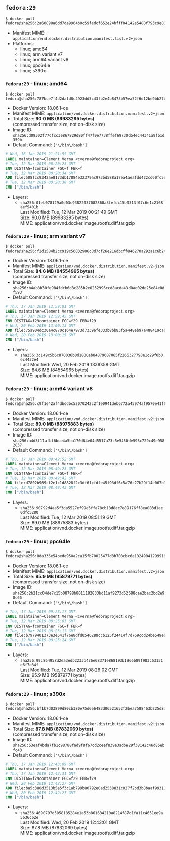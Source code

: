 ## `fedora:29`

```console
$ docker pull fedora@sha256:2a60898a6dd7da9964b0c59fedcf652e24bfff04142e5488f793c9e8156afd33
```

-	Manifest MIME: `application/vnd.docker.distribution.manifest.list.v2+json`
-	Platforms:
	-	linux; amd64
	-	linux; arm variant v7
	-	linux; arm64 variant v8
	-	linux; ppc64le
	-	linux; s390x

### `fedora:29` - linux; amd64

```console
$ docker pull fedora@sha256:787bce7f4d2dafd8c4923dd5c43fb2e4b8473b57ea52f6d12be9bb27bc8f1a85
```

-	Docker Version: 18.06.1-ce
-	Manifest MIME: `application/vnd.docker.distribution.manifest.v2+json`
-	Total Size: **90.0 MB (89983295 bytes)**  
	(compressed transfer size, not on-disk size)
-	Image ID: `sha256:d09302f77cfcc3e867829d80ff47f9e7738ffef69730d54ec44341a9fb1d359b`
-	Default Command: `["\/bin\/bash"]`

```dockerfile
# Wed, 16 Jan 2019 21:21:55 GMT
LABEL maintainer=Clement Verna <cverna@fedoraproject.org>
# Tue, 12 Mar 2019 00:20:23 GMT
ENV DISTTAG=fcontainer FGC=f FBR=f
# Tue, 12 Mar 2019 00:20:34 GMT
ADD file:508fcc9342ae8173db17884e32379ac973bd588a17ea4aeafdd422cd60fc5e60 in / 
# Tue, 12 Mar 2019 00:20:38 GMT
CMD ["/bin/bash"]
```

-	Layers:
	-	`sha256:01eb078129a0d03c93822037082860a3fefdc15b0313f07c6e1c2168aef5401b`  
		Last Modified: Tue, 12 Mar 2019 00:21:49 GMT  
		Size: 90.0 MB (89983295 bytes)  
		MIME: application/vnd.docker.image.rootfs.diff.tar.gzip

### `fedora:29` - linux; arm variant v7

```console
$ docker pull fedora@sha256:f2d1584b2cc919c56832906c8d7cf26e216dbcff846270a292a1c6b245f0db43
```

-	Docker Version: 18.06.1-ce
-	Manifest MIME: `application/vnd.docker.distribution.manifest.v2+json`
-	Total Size: **84.6 MB (84554965 bytes)**  
	(compressed transfer size, not on-disk size)
-	Image ID: `sha256:b4ab8b30fe984fdcb6d3c285b2e0252996ccd8acda43d0ae02de25e84e0df593`
-	Default Command: `["\/bin\/bash"]`

```dockerfile
# Thu, 17 Jan 2019 12:59:01 GMT
LABEL maintainer=Clement Verna <cverna@fedoraproject.org>
# Thu, 17 Jan 2019 12:59:45 GMT
ENV DISTTAG=f29container FGC=f29 FBR=f29
# Wed, 20 Feb 2019 13:00:13 GMT
ADD file:75a904dc30a4c870c164e7973d73396fe333b8bb83f5a448eb97a488419cabb4 in / 
# Wed, 20 Feb 2019 13:00:15 GMT
CMD ["/bin/bash"]
```

-	Layers:
	-	`sha256:3c149c5b6c870036b0d1800ab84879687065f2266327798e1c29f0b0ec4432e4`  
		Last Modified: Wed, 20 Feb 2019 13:00:58 GMT  
		Size: 84.6 MB (84554965 bytes)  
		MIME: application/vnd.docker.image.rootfs.diff.tar.gzip

### `fedora:29` - linux; arm64 variant v8

```console
$ docker pull fedora@sha256:c9f1e42af4dbddbc52070242c2f1e0941deb6772a45974af9570e41f68e31d55
```

-	Docker Version: 18.06.1-ce
-	Manifest MIME: `application/vnd.docker.distribution.manifest.v2+json`
-	Total Size: **89.0 MB (88975883 bytes)**  
	(compressed transfer size, not on-disk size)
-	Image ID: `sha256:a4d5f11afbf6bce4a5ba170d84e04d5517a73c5e5450de593c729c49e9582857`
-	Default Command: `["\/bin\/bash"]`

```dockerfile
# Thu, 17 Jan 2019 09:42:52 GMT
LABEL maintainer=Clement Verna <cverna@fedoraproject.org>
# Tue, 12 Mar 2019 08:49:23 GMT
ENV DISTTAG=fcontainer FGC=f FBR=f
# Tue, 12 Mar 2019 08:49:42 GMT
ADD file:d7802b969cf2e1c1d8828f2c3df61cfdfe45f93df6c5a76c27b29f14e067b934 in / 
# Tue, 12 Mar 2019 08:49:43 GMT
CMD ["/bin/bash"]
```

-	Layers:
	-	`sha256:90792d4aa5f3da5527ef99e5ffa78cb18d8ec7e89176ff8ea083d1ee0dfc5280`  
		Last Modified: Tue, 12 Mar 2019 08:51:19 GMT  
		Size: 89.0 MB (88975883 bytes)  
		MIME: application/vnd.docker.image.rootfs.diff.tar.gzip

### `fedora:29` - linux; ppc64le

```console
$ docker pull fedora@sha256:8da336e54bede950a2ca15fb70025477d3b708cbc6e132490412999169b4c539
```

-	Docker Version: 18.06.1-ce
-	Manifest MIME: `application/vnd.docker.distribution.manifest.v2+json`
-	Total Size: **95.9 MB (95879771 bytes)**  
	(compressed transfer size, not on-disk size)
-	Image ID: `sha256:2b21cc04de7c15b08798b8011182833bd11af9273d52688cae2bac2bd2e98c65`
-	Default Command: `["\/bin\/bash"]`

```dockerfile
# Thu, 17 Jan 2019 09:23:17 GMT
LABEL maintainer=Clement Verna <cverna@fedoraproject.org>
# Tue, 12 Mar 2019 08:25:03 GMT
ENV DISTTAG=fcontainer FGC=f FBR=f
# Tue, 12 Mar 2019 08:25:17 GMT
ADD file:b7979401373e3e541f76e8dfd0546288ccb125f24414f7d769ccd24be549ebd8 in / 
# Tue, 12 Mar 2019 08:25:24 GMT
CMD ["/bin/bash"]
```

-	Layers:
	-	`sha256:99c864958d2ea3edb2233b476e68371e868193b1966b89f983c63131e6f7e34f`  
		Last Modified: Tue, 12 Mar 2019 08:26:02 GMT  
		Size: 95.9 MB (95879771 bytes)  
		MIME: application/vnd.docker.image.rootfs.diff.tar.gzip

### `fedora:29` - linux; s390x

```console
$ docker pull fedora@sha256:bf1b7d03899d80cb380e75d6e6483d06521652f2bea7588463b225d8d7286560
```

-	Docker Version: 18.06.1-ce
-	Manifest MIME: `application/vnd.docker.distribution.manifest.v2+json`
-	Total Size: **87.8 MB (87832069 bytes)**  
	(compressed transfer size, not on-disk size)
-	Image ID: `sha256:53eaf4bda7fb1c98788fad9f8f67cd2ceef839e3adbe29f38142c46d85ebfc43`
-	Default Command: `["\/bin\/bash"]`

```dockerfile
# Thu, 17 Jan 2019 12:43:09 GMT
LABEL maintainer=Clement Verna <cverna@fedoraproject.org>
# Thu, 17 Jan 2019 12:43:31 GMT
ENV DISTTAG=f29container FGC=f29 FBR=f29
# Wed, 20 Feb 2019 12:42:27 GMT
ADD file:ba5c380d3513b5e5f3c1ab799b80792e0ad2538831c027f2bd3b8baaf99311e0 in / 
# Wed, 20 Feb 2019 12:42:27 GMT
CMD ["/bin/bash"]
```

-	Layers:
	-	`sha256:4690797d5058185284e1a53b861634210a8214f87d1fa11c4651ee9a5636c62e`  
		Last Modified: Wed, 20 Feb 2019 12:43:01 GMT  
		Size: 87.8 MB (87832069 bytes)  
		MIME: application/vnd.docker.image.rootfs.diff.tar.gzip
